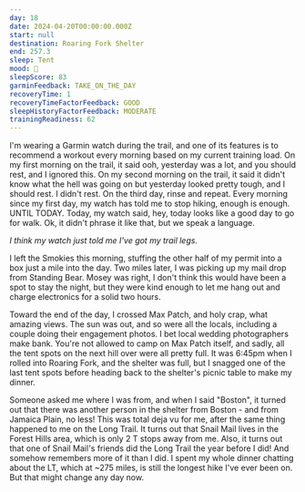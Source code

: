 ```yaml
---
day: 18
date: 2024-04-20T00:00:00.000Z
start: null
destination: Roaring Fork Shelter
end: 257.3
sleep: Tent
mood: 🙂
sleepScore: 83
garminFeedback: TAKE_ON_THE_DAY
recoveryTime: 1
recoveryTimeFactorFeedback: GOOD
sleepHistoryFactorFeedback: MODERATE
trainingReadiness: 62
---
```

I'm wearing a Garmin watch during the trail, and one of its features is to recommend a workout every morning based on my current training load. On my first morning on the trail, it said ooh, yesterday was a lot, and you should rest, and I ignored this. On my second morning on the trail, it said it didn't know what the hell was going on but yesterday looked pretty tough, and I should rest. I didn't rest. On the third day, rinse and repeat. Every morning since my first day, my watch has told me to stop hiking, enough is enough. UNTIL TODAY. Today, my watch said, hey, today looks like a good day to go for walk. Ok, it didn't phrase it like that, but we speak a language.

*I think my watch just told me I've got my trail legs.*

I left the Smokies this morning, stuffing the other half of my permit into a box just a mile into the day. Two miles later, I was picking up my mail drop from Standing Bear. Mosey was right, I don't think this would have been a spot to stay the night, but they were kind enough to let me hang out and charge electronics for a solid two hours.

Toward the end of the day, I crossed Max Patch, and holy crap, what amazing views. The sun was out, and so were all the locals, including a couple doing their engagement photos. I bet local wedding photographers make bank. You're not allowed to camp on Max Patch itself, and sadly, all the tent spots on the next hill over were all pretty full. It was 6:45pm when I rolled into Roaring Fork, and the shelter was full, but I snagged one of the last tent spots before heading back to the shelter's picnic table to make my dinner.

Someone asked me where I was from, and when I said "Boston", it turned out that there was another person in the shelter from Boston - and from Jamaica Plain, no less! This was total deja vu for me, after the same thing happened to me on the Long Trail. It turns out that Snail Mail lives in the Forest Hills area, which is only 2 T stops away from me. Also, it turns out that one of Snail Mail's friends did the Long Trail the year before I did! And somehow remembers more of it than I did. I spent my whole dinner chatting about the LT, which at ~275 miles, is still the longest hike I've ever been on. But that might change any day now.

